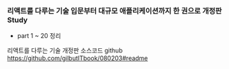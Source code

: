 ### 리액트를 다루는 기술 입문부터 대규모 애플리케이션까지 한 권으로 개정판 Study

- part 1 ~ 20 정리 

리액트를 다루는 기술 개정판 소스코드 github <br/>
https://github.com/gilbutITbook/080203#readme
